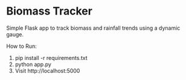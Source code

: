 # Biomass Tracker

Simple Flask app to track biomass and rainfall trends using a dynamic gauge.

How to Run:

1. pip install -r requirements.txt
2. python app.py
3. Visit http://localhost:5000
